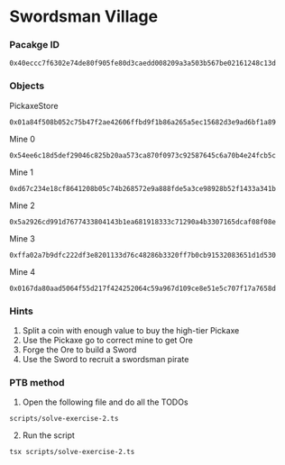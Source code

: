 # Swordsman Village

### Pacakge ID
```
0x40eccc7f6302e74de80f905fe80d3caedd008209a3a503b567be02161248c13d
```

### Objects
PickaxeStore
```
0x01a84f508b052c75b47f2ae42606ffbd9f1b86a265a5ec15682d3e9ad6bf1a89
```
Mine 0
```
0x54ee6c18d5def29046c825b20aa573ca870f0973c92587645c6a70b4e24fcb5c
```
Mine 1
```
0xd67c234e18cf8641208b05c74b268572e9a888fde5a3ce98928b52f1433a341b
```
Mine 2
```
0x5a2926cd991d7677433804143b1ea681918333c71290a4b3307165dcaf08f08e
```
Mine 3
```
0xffa02a7b9dfc222df3e8201133d76c48286b3320ff7b0cb91532083651d1d530
```
Mine 4
```
0x0167da80aad5064f55d217f424252064c59a967d109ce8e51e5c707f17a7658d
```

### Hints
1. Split a coin with enough value to buy the high-tier Pickaxe
2. Use the Pickaxe go to correct mine to get Ore
3. Forge the Ore to build a Sword
4. Use the Sword to recruit a swordsman pirate


### PTB method
1. Open the following file and do all the TODOs
```
scripts/solve-exercise-2.ts
```
2. Run the script
```
tsx scripts/solve-exercise-2.ts
```
